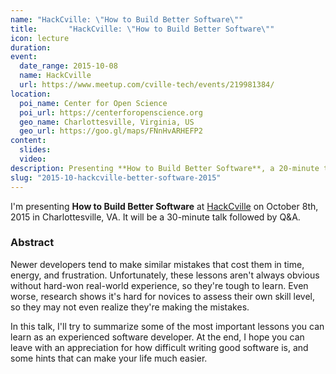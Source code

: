 ```yaml
---
name: "HackCville: \"How to Build Better Software\""
title:       "HackCville: \"How to Build Better Software\""
icon: lecture
duration:
event:
  date_range: 2015-10-08
  name: HackCville
  url: https://www.meetup.com/cville-tech/events/219981384/
location:
  poi_name: Center for Open Science
  poi_url: https://centerforopenscience.org
  geo_name: Charlottesville, Virginia, US
  geo_url: https://goo.gl/maps/FNnHvARHEFP2
content:
  slides:
  video:
description: Presenting **How to Build Better Software**, a 20-minute talk.
slug: "2015-10-hackcville-better-software-2015"
---
```


I'm presenting **How to Build Better Software** at [HackCville](http://hackcville.com/) on October 8th, 2015 in Charlottesville, VA. It will be a 30-minute talk followed by Q&A.

### Abstract

Newer developers tend to make similar mistakes that cost them in time, energy, and frustration.  Unfortunately, these lessons aren't always obvious without hard-won real-world experience, so they're tough to learn. Even worse, research shows it's hard for novices to assess their own skill level, so they may not even realize they're making the mistakes.

In this talk, I'll try to summarize some of the most important lessons you can learn as an experienced software developer. At the end, I hope you can leave with an appreciation for how difficult writing good software is, and some hints that can make your life much easier.

